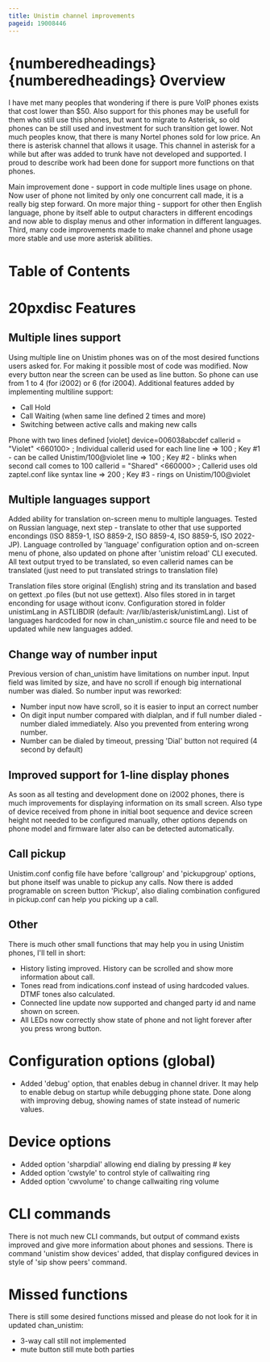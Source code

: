 ```yaml
---
title: Unistim channel improvements
pageid: 19008446
---
```


{numberedheadings}{numberedheadings}
Overview
========


I have met many peoples that wondering if there is pure VoIP phones exists that cost lower than $50. Also support for this phones may be usefull for them who still use this phones, but want to migrate to Asterisk, so old phones can be still used and investment for such transition get lower. Not much peoples know, that there is many Nortel phones sold for low price. An there is asterisk channel that allows it usage. This channel in asterisk for a while but after was added to trunk have not developed and supported. I proud to describe work had been done for support more functions on that phones.


Main improvement done - support in code multiple lines usage on phone. Now user of phone not limited by only one concurrent call made, it is a really big step forward. On more major thing - support for other then English language, phone by itself able to output characters in different encodings and now able to display menus and other information in different languages. Third, many code improvements made to make channel and phone usage more stable and use more asterisk abilities.


Table of Contents
=================


20pxdisc
Features
========


Multiple lines support
----------------------


Using multiple line on Unistim phones was on of the most desired functions users asked for. For making it possible most of code was modified. Now every button near the screen can be used as line button. So phone can use from 1 to 4 (for i2002) or 6 (for i2004). Additional features added by implementing multiline support:


* Call Hold
* Call Waiting (when same line defined 2 times and more)
* Switching between active calls and making new calls


Phone with two lines defined
[violet]
device=006038abcdef
callerid = "Violet" <660100> ; Individual callerid used for each line 
line => 100 ; Key #1 - can be called Unistim/100@violet
line => 100 ; Key #2 - blinks when second call comes to 100
callerid = "Shared" <660000> ; Callerid uses old zaptel.conf like syntax
line => 200 ; Key #3 - rings on Unistim/100@violet

Multiple languages support
--------------------------


Added ability for translation on-screen menu to multiple languages. Tested on Russian language, next step - translate to other that use supported encondings (ISO 8859-1, ISO 8859-2, ISO 8859-4, ISO 8859-5, ISO 2022-JP). Language controlled by 'language' configuration option and on-screen menu of phone, also updated on phone after 'unistim reload' CLI executed. All text output tryed to be translated, so even callerid names can be translated (just need to put translated strings to translation file)


Translation files store original (English) string and its translation and based on gettext .po files (but not use gettext). Also files stored in in target enconding for usage without iconv. Configuration stored in folder unistimLang in ASTLIBDIR (default: /var/lib/asterisk/unistimLang). List of languages hardcoded for now in chan\_unistim.c source file and need to be updated while new languages added.


Change way of number input
--------------------------


Previous version of chan\_unistim have limitations on number input. Input field was limited by size, and have no scroll if enough big international number was dialed. So number input was reworked:


* Number input now have scroll, so it is easier to input an correct number
* On digit input number compared with dialplan, and if full number dialed - number dialed immediately. Also you prevented from entering wrong number.
* Number can be dialed by timeout, pressing 'Dial' button not required (4 second by default)


Improved support for 1-line display phones
------------------------------------------


As soon as all testing and development done on i2002 phones, there is much improvements for displaying information on its small screen. Also type of device received from phone in initial boot sequence and device screen height not needed to be configured manually, other options depends on phone model and firmware later also can be detected automatically.


Call pickup
-----------


Unistim.conf config file have before 'callgroup' and 'pickupgroup' options, but phone itself was unable to pickup any calls. Now there is added programable on screen button 'Pickup', also dialing combination configured in pickup.conf can help you picking up a call. 


Other
-----


There is much other small functions that may help you in using Unistim phones, I'll tell in short:


* History listing improved. History can be scrolled and show more information about call.
* Tones read from indications.conf instead of using hardcoded values. DTMF tones also calculated.
* Connected line update now supported and changed party id and name shown on screen.
* All LEDs now correctly show state of phone and not light forever after you press wrong button.


Configuration options (global)
==============================


* Added 'debug' option, that enables debug in channel driver. It may help to enable debug on startup while debugging phone state. Done along with improving debug, showing names of state instead of numeric values.


Device options
==============


* Added option 'sharpdial' allowing end dialing by pressing # key
* Added option 'cwstyle' to control style of callwaiting ring
* Added option 'cwvolume' to change callwaiting ring volume


CLI commands
============


There is not much new CLI commands, but output of command exists improved and give more information about phones and sessions. There is command 'unistim show devices' added, that display configured devices in style of 'sip show peers' command.


Missed functions
================


There is still some desired functions missed and please do not look for it in updated chan\_unistim:


* 3-way call still not implemented
* mute button still mute both parties


